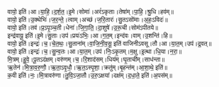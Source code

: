 

  
वायो॒ इति॑।आ।या॒हि॒।द॒र्श॒त॒।इ॒मे।सोमाः॑।अरं॑ऽकृताः।तेषा॑म्।पा॒हि॒।श्रु॒धि।हव॑म्॥  
वायो॒ इति॑।उ॒क्थेभिः॑।ज॒र॒न्ते॒।त्वाम्।अच्छ॑।ज॒रि॒तारः॑।सु॒तऽसो॑माः।अ॒हः॒ऽविदः॑॥  
वायो॒ इति॑।तव॑।प्र॒ऽपृ॒ञ्च॒ती।धेना॑।जि॒गा॒ति॒।दा॒शुषे॑।उ॒रू॒ची।सोम॑ऽपीतये॥  
इन्द्र॑वायू॒ इति॑।इ॒मे।सु॒ताः।उप॑।प्रयः॑ऽभिः॒।आ।ग॒त॒म्।इन्द॑वः।वाम्।उ॒शन्ति॑।हि॥  
वायो॒ इति॑।इन्द्रः॑।च॒।चे॒त॒थः॒।सु॒ताना॑म्।वा॒जि॒नी॒व॒सू॒ इति॑ वाजिनीऽवसू।तौ।आ।या॒त॒म्।उप॑।द्र॒वत्॥  
वायो॒ इति॑।इन्द्रः॑।च॒।सु॒न्व॒तः।आ।या॒त॒म्।उप॑।निः॒ऽकृ॒तम्।म॒क्षु।इ॒त्था।धि॒या।न॒रा॒॥  
मि॒त्रम्।हु॒वे॒।पू॒तऽद॑क्षम्।वरु॑णम्।च॒।रि॒शाद॑सम्।धिय॑म्।घृ॒ताची॑म्।साध॑न्ता॥  
ऋ॒तेन॑।मि॒त्रा॒व॒रु॒णौ॒।ऋ॒ता॒ऽवृ॒धौ॒।ऋ॒त॒ऽस्पृ॒शा॒।क्रतु॑म्।बृ॒हन्त॑म्।आ॒शा॒थे॒ इति॑॥  
क॒वी इति॑।नः॒।मि॒त्रावरु॑णा।तु॒वि॒ऽजा॒तौ।उ॒रु॒ऽक्षया॑।दक्ष॑म्।द॒धा॒ते॒ इति॑।अ॒पस॑म्॥  
